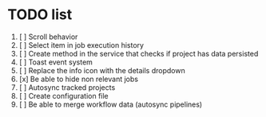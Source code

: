 # TODO list

1. [ ] Scroll behavior
2. [ ] Select item in job execution history
3. [ ] Create method in the service that checks if project has data persisted
4. [ ] Toast event system
5. [ ] Replace the info icon with the details dropdown
6. [x] Be able to hide non relevant jobs
7. [ ] Autosync tracked projects
8. [ ] Create configuration file
9. [ ] Be able to merge workflow data (autosync pipelines)